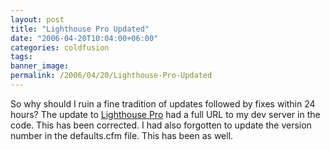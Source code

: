 ```yaml
---
layout: post
title: "Lighthouse Pro Updated"
date: "2006-04-20T10:04:00+06:00"
categories: coldfusion 
tags: 
banner_image: 
permalink: /2006/04/20/Lighthouse-Pro-Updated
---
```


So why should I ruin a fine tradition of updates followed by fixes within 24 hours? The update to <a href="http://ray.camdenfamily.com/projects/lhp">Lighthouse Pro</a> had a full URL to my dev server in the code. This has been corrected. I had also forgotten to update the version number in the defaults.cfm file. This has been as well.